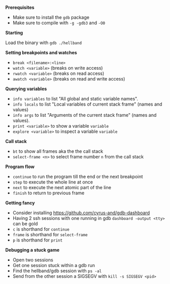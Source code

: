 **Prerequisites**

* Make sure to install the `gdb` package
* Make sure to compile with `-g -gdb3` and `-O0`


**Starting**

Load the binary with
`gdb ./hellband`

**Setting breakpoints and watches**

* `break <filename>:<line>`
* `watch <variable>` (breaks on write access)
* `rwatch <variable>` (breaks on read access)
* `awatch <variable>` (breaks on read and write access)

**Querying variables**

* `info variables` to list "All global and static variable names".
* `info locals` to list "Local variables of current stack frame" (names and values)
* `info args` to list "Arguments of the current stack frame" (names and values).
* `print <variable>` to show a variable `variable`
* `explore <variable>` to inspect a variable `variable`

**Call stack**

* `bt` to show all frames aka the the call stack
*  `select-frame <n>` to select frame number `n` from the call stack

**Program flow**

* `continue` to run the program till the end or the next breakpoint
* `step` to execute the whole line at once
* `next` to execute the next atomic part of the line
* `finish` to return to previous frame

**Getting fancy**

* Consider installing https://github.com/cyrus-and/gdb-dashboard
* Having 2 ssh sessions with one running in gdb `dashboard -output <tty>` can be gold
* `c` is shorthand for `continue`
* `frame` is shorthand for `select-frame`
* `p` is shorthand for `print`

**Debugging a stuck game**

* Open two sessions
* Get one session stuck within a gdb run
* Find the hellband/gdb session with `ps -al`
* Send from the other session a SIGSEGV with `kill -s SIGSEGV <pid>`
